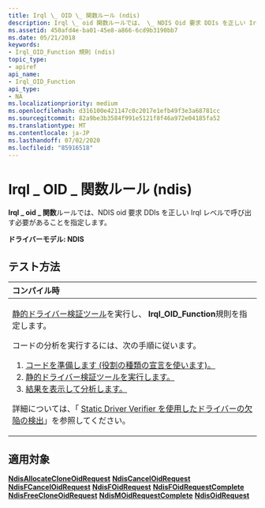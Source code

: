 ```yaml
---
title: Irql \_ OID \_ 関数ルール (ndis)
description: Irql \_ oid 関数ルールでは、 \_ NDIS Oid 要求 DDIs を正しい Irql レベルで呼び出す必要があることを指定します。
ms.assetid: 450afd4e-ba01-45e8-a866-6cd9b3190bb7
ms.date: 05/21/2018
keywords:
- Irql_OID_Function 規則 (ndis)
topic_type:
- apiref
api_name:
- Irql_OID_Function
api_type:
- NA
ms.localizationpriority: medium
ms.openlocfilehash: d316100e421147c0c2017e1efb49f3e3a68781cc
ms.sourcegitcommit: 82a9be3b3584f991e5121f8f46a972e04185fa52
ms.translationtype: MT
ms.contentlocale: ja-JP
ms.lasthandoff: 07/02/2020
ms.locfileid: "85916518"
---
```

# <a name="irql_oid_function-rule-ndis"></a>Irql \_ OID \_ 関数ルール (ndis)


**Irql \_ oid \_ 関数**ルールでは、NDIS oid 要求 DDIs を正しい Irql レベルで呼び出す必要があることを指定します。

**ドライバーモデル: NDIS**

<a name="how-to-test"></a>テスト方法
-----------

<table>
<colgroup>
<col width="100%" />
</colgroup>
<thead>
<tr class="header">
<th align="left">コンパイル時</th>
</tr>
</thead>
<tbody>
<tr class="odd">
<td align="left"><p><a href="https://docs.microsoft.com/windows-hardware/drivers/devtest/static-driver-verifier" data-raw-source="[Static Driver Verifier](https://docs.microsoft.com/windows-hardware/drivers/devtest/static-driver-verifier)">静的ドライバー検証ツール</a>を実行し、 <strong>Irql_OID_Function</strong>規則を指定します。</p>
コードの分析を実行するには、次の手順に従います。
<ol>
<li><a href="https://docs.microsoft.com/windows-hardware/drivers/devtest/using-static-driver-verifier-to-find-defects-in-drivers#preparing-your-source-code" data-raw-source="[Prepare your code (use role type declarations).](https://docs.microsoft.com/windows-hardware/drivers/devtest/using-static-driver-verifier-to-find-defects-in-drivers#preparing-your-source-code)">コードを準備します (役割の種類の宣言を使います)。</a></li>
<li><a href="https://docs.microsoft.com/windows-hardware/drivers/devtest/using-static-driver-verifier-to-find-defects-in-drivers#running-static-driver-verifier" data-raw-source="[Run Static Driver Verifier.](https://docs.microsoft.com/windows-hardware/drivers/devtest/using-static-driver-verifier-to-find-defects-in-drivers#running-static-driver-verifier)">静的ドライバー検証ツールを実行します。</a></li>
<li><a href="https://docs.microsoft.com/windows-hardware/drivers/devtest/using-static-driver-verifier-to-find-defects-in-drivers#viewing-and-analyzing-the-results" data-raw-source="[View and analyze the results.](https://docs.microsoft.com/windows-hardware/drivers/devtest/using-static-driver-verifier-to-find-defects-in-drivers#viewing-and-analyzing-the-results)">結果を表示して分析します。</a></li>
</ol>
<p>詳細については、「 <a href="https://docs.microsoft.com/windows-hardware/drivers/devtest/using-static-driver-verifier-to-find-defects-in-drivers" data-raw-source="[Using Static Driver Verifier to Find Defects in Drivers](https://docs.microsoft.com/windows-hardware/drivers/devtest/using-static-driver-verifier-to-find-defects-in-drivers)">Static Driver Verifier を使用したドライバーの欠陥の検出</a>」を参照してください。</p></td>
</tr>
</tbody>
</table>

<a name="applies-to"></a>適用対象
----------

[**NdisAllocateCloneOidRequest**](https://docs.microsoft.com/windows-hardware/drivers/ddi/ndis/nf-ndis-ndisallocatecloneoidrequest) 
[**NdisCancelOidRequest**](https://docs.microsoft.com/windows-hardware/drivers/ddi/ndis/nf-ndis-ndiscanceloidrequest) 
[**NdisFCancelOidRequest**](https://docs.microsoft.com/windows-hardware/drivers/ddi/ndis/nf-ndis-ndisfcanceloidrequest) 
[**NdisFOidRequest**](https://docs.microsoft.com/windows-hardware/drivers/ddi/ndis/nf-ndis-ndisfoidrequest) 
[**NdisFOidRequestComplete**](https://docs.microsoft.com/windows-hardware/drivers/ddi/ndis/nf-ndis-ndisfoidrequestcomplete) 
[**NdisFreeCloneOidRequest**](https://docs.microsoft.com/windows-hardware/drivers/ddi/ndis/nf-ndis-ndisfreecloneoidrequest) 
[**NdisMOidRequestComplete**](https://docs.microsoft.com/windows-hardware/drivers/ddi/ndis/nf-ndis-ndismoidrequestcomplete) 
[**NdisOidRequest**](https://docs.microsoft.com/windows-hardware/drivers/ddi/ndis/nf-ndis-ndisoidrequest)
 

 





